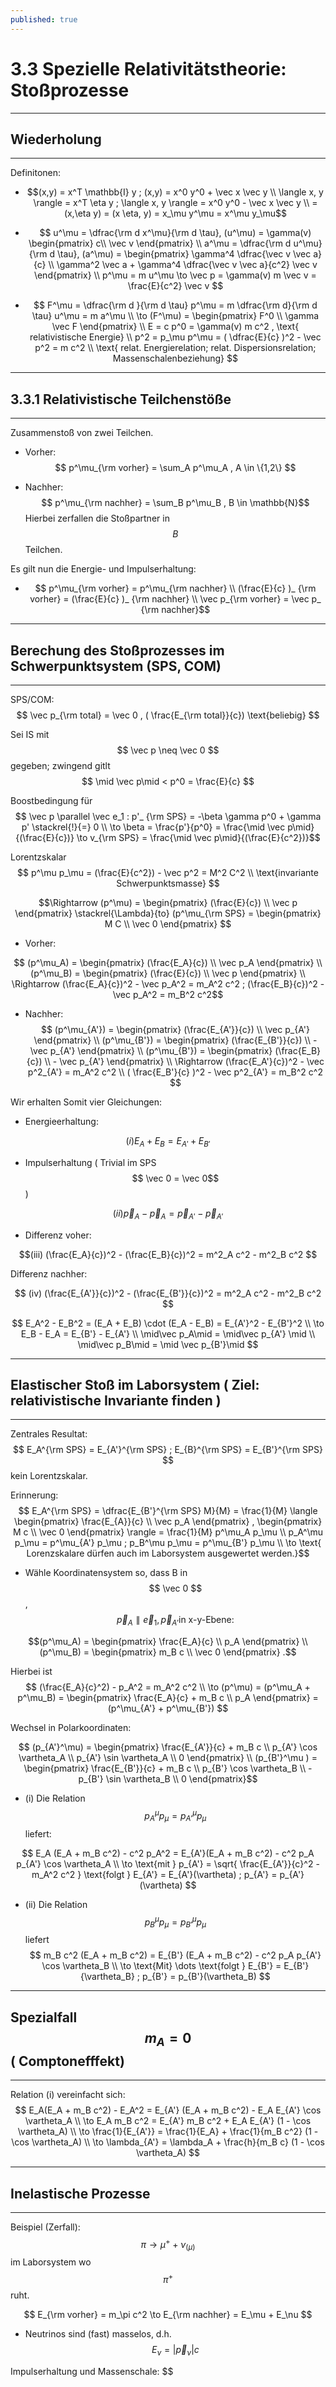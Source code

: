 ```yaml
---
published: true
---
```

# 3.3 Spezielle Relativitätstheorie: Stoßprozesse
---

## Wiederholung

---

Definitonen:
- $$(x,y) = x^T \mathbb{I} y ; (x,y) = x^0 y^0 + \vec x \vec y \\
\langle x, y \rangle = x^T \eta y ; \langle x, y \rangle = x^0 y^0 - \vec x \vec y \\ 
= (x,\eta y) = (x \eta, y) = x_\mu y^\mu = x^\mu y_\mu$$ 

- $$ u^\mu = \dfrac{\rm d x^\mu}{\rm d \tau}, (u^\mu) = \gamma(v) \begin{pmatrix} c\\ \vec v \end{pmatrix} \\
a^\mu = \dfrac{\rm d u^\mu}{\rm d \tau}, (a^\mu) = \begin{pmatrix} \gamma^4 \dfrac{\vec v \vec a}{c} \\ \gamma^2 \vec a + \gamma^4 \dfrac{\vec v \vec a}{c^2} \vec v \end{pmatrix} \\
p^\mu = m u^\mu \to \vec p = \gamma(v) m \vec v = \frac{E}{c^2} \vec v $$

- $$ F^\mu = \dfrac{\rm d }{\rm d \tau} p^\mu = m \dfrac{\rm d}{\rm d \tau} u^\mu = m a^\mu \\ 
\to (F^\mu) = \begin{pmatrix} F^0 \\ \gamma \vec F \end{pmatrix} \\
E = c p^0 = \gamma(v) m c^2 , \text{ relativistische  Energie} \\
p^2 = p_\mu p^\mu = ( \dfrac{E}{c} )^2 - \vec p^2 = m c^2 \\ \text{ relat. Energierelation; relat. Dispersionsrelation; Massenschalenbeziehung}
$$

---
## 3.3.1 Relativistische Teilchenstöße
---

Zusammenstoß von zwei Teilchen. 

- Vorher:
$$ p^\mu_{\rm vorher} = \sum_A p^\mu_A , A \in \{1,2\} $$ 

- Nachher:
$$ p^\mu_{\rm nachher} = \sum_B p^\mu_B , B \in \mathbb{N}$$
Hierbei zerfallen die Stoßpartner in $$B$$ Teilchen.

Es gilt nun die Energie- und Impulserhaltung:

- $$ p^\mu_{\rm vorher} = p^\mu_{\rm nachher} \\ 
(\frac{E}{c} )_ {\rm vorher} = (\frac{E}{c} )_ {\rm nachher} \\
\vec p_{\rm vorher} = \vec p_ {\rm nachher}$$ 

---
## Berechung des Stoßprozesses im Schwerpunktsystem (SPS, COM)
---

SPS/COM: $$ \vec p_{\rm total} = \vec 0 , ( \frac{E_{\rm total}}{c}) \text{beliebig} $$

Sei IS mit $$ \vec p \neq \vec 0 $$ gegeben; zwingend gitlt $$ \mid \vec p\mid < p^0 = \frac{E}{c} $$ 

Boostbedingung für $$ \vec p \parallel \vec e_1 : p'_ {\rm SPS} = -\beta \gamma p^0 + \gamma p' \stackrel{!}{=} 0 \\ 
\to \beta = \frac{p'}{p^0} = \frac{\mid \vec p\mid}{(\frac{E}{c})} \to v_{\rm SPS} = \frac{\mid \vec p\mid}{(\frac{E}{c^2})}$$ 

Lorentzskalar $$ p^\mu p_\mu = (\frac{E}{c^2}) - \vec p^2 = M^2 C^2 \\ \text{invariante Schwerpunktsmasse} $$

$$\Rightarrow (p^\mu) = \begin{pmatrix} (\frac{E}{c}) \\ \vec p \end{pmatrix} \stackrel{\Lambda}{to} (p^\mu_{\rm SPS} = \begin{pmatrix} M C \\ \vec 0 \end{pmatrix} $$

- Vorher: 

$$ (p^\mu_A) = \begin{pmatrix} (\frac{E_A}{c}) \\ \vec p_A \end{pmatrix} \\
(p^\mu_B) = \begin{pmatrix} (\frac{E}{c}) \\ \vec p \end{pmatrix} \\
\Rightarrow (\frac{E_A}{c})^2 - \vec p_A^2 = m_A^2 c^2 ; (\frac{E_B}{c})^2 - \vec p_A^2 = m_B^2 c^2$$

- Nachher: 
$$ (p^\mu_{A'}) = \begin{pmatrix} (\frac{E_{A'}}{c}) \\ \vec p_{A'} \end{pmatrix} \\
(p^\mu_{B'}) = \begin{pmatrix} (\frac{E_{B'}}{c}) \\ - \vec p_{A'} \end{pmatrix} \\ 
(p^\mu_{B'}) = \begin{pmatrix} (\frac{E_B}{c}) \\ - \vec p_{A'} \end{pmatrix} \\ 
\Rightarrow (\frac{E_A'}{c})^2 - \vec p^2_{A'} = m_A^2 c^2 \\
( \frac{E_B'}{c} )^2 - \vec p^2_{A'} = m_B^2 c^2  $$

Wir erhalten Somit vier Gleichungen: 

- Energieerhaltung: 

$$ (i) E_A + E_B = E_{A'} + E_{B'}$$

- Impulserhaltung ( Trivial im SPS $$ \vec 0 = \vec 0$$)

$$ (ii) \vec p_A - \vec p_A = \vec p_{A'} - \vec p_{A'} $$

- Differenz voher:

$$(iii) (\frac{E_A}{c})^2 - (\frac{E_B}{c})^2 = m^2_A c^2 - m^2_B c^2 $$

Differenz nachher:
 
$$ (iv) (\frac{E_{A'}}{c})^2 - (\frac{E_{B'}}{c})^2 = m^2_A c^2 - m^2_B c^2 $$

$$ E_A^2 - E_B^2 = (E_A + E_B) \cdot (E_A - E_B) =  E_{A'}^2 - E_{B'}^2 \\ 
\to E_B - E_A = E_{B'} - E_{A'} \\ 
\mid\vec p_A\mid = \mid\vec p_{A'} \mid \\
\mid\vec p_B\mid = \mid \vec p_{B'}\mid $$

---
## Elastischer Stoß im Laborsystem ( Ziel: relativistische Invariante finden )
---
Zentrales Resultat: $$ E_A^{\rm SPS} = E_{A'}^{\rm SPS} ; E_{B}^{\rm SPS} = E_{B'}^{\rm SPS} $$ kein Lorentzskalar.

Erinnerung: $$ E_A^{\rm SPS} = \dfrac{E_{B'}^{\rm SPS} M}{M} = \frac{1}{M} 
\langle \begin{pmatrix} \frac{E_{A}}{c} \\ \vec p_A \end{pmatrix} , \begin{pmatrix} M c \\ \vec 0 \end{pmatrix} \rangle = \frac{1}{M} p^\mu_A p_\mu \\ 
p_A^\mu p_\mu = p^\mu_{A'} p_\mu ; p_B^\mu p_\mu = p^\mu_{B'} p_\mu \\ 
\to \text{ Lorenzskalare dürfen auch im Laborsystem ausgewertet werden.}$$

- Wähle Koordinatensystem so, dass B in $$ \vec 0 $$, $$ \vec p_A \parallel \vec e_1 , \vec p_{A'} \text{in x-y-Ebene:} $$

$$(p^\mu_A) = \begin{pmatrix} \frac{E_A}{c} \\ p_A \end{pmatrix} \\ 
(p^\mu_B) = \begin{pmatrix} m_B c \\ \vec 0 \end{pmatrix} .$$

Hierbei ist $$ (\frac{E_A}{c}^2) - p_A^2 = m_A^2 c^2 \\ 
\to (p^\mu) = (p^\mu_A + p^\mu_B) = \begin{pmatrix} \frac{E_A}{c} + m_B c \\ p_A \end{pmatrix} = (p^\mu_{A'} + p^\mu_{B'}) $$

Wechsel in Polarkoordinaten:

$$ (p_{A'}^\mu) = \begin{pmatrix} \frac{E_{A'}}{c} + m_B c \\ p_{A'} \cos \vartheta_A \\ p_{A'} \sin \vartheta_A \\ 0  \end{pmatrix} \\ 
(p_{B'}^\mu ) = \begin{pmatrix} \frac{E_{B'}}{c} + m_B c \\ p_{B'} \cos \vartheta_B \\ - p_{B'} \sin \vartheta_B \\ 0  \end{pmatrix}$$ 

- (i) Die Relation $$ p^\mu_A p_\mu = p^\mu_{A'} p_\mu $$ liefert:

$$ E_A (E_A + m_B c^2) - c^2 p_A^2 = E_{A'}(E_A + m_B c^2) - c^2 p_A p_{A'} \cos \vartheta_A \\
\to \text{mit } p_{A'} = \sqrt{ \frac{E_{A'}}{c}^2 - m_A^2 c^2 } \text{folgt } E_{A'} = E_{A'}(\vartheta) ; p_{A'} = p_{A'}(\vartheta)  $$

- (ii) Die Relation $$ p^\mu_B p_\mu  = p^\mu_{B'} p_\mu $$ liefert $$ m_B c^2 (E_A + m_B c^2) = E_{B'} (E_A + m_B c^2) - c^2 p_A p_{A'} \cos \vartheta_B \\ 
\to \text{Mit} \dots \text{folgt } E_{B'} = E_{B'}{\vartheta_B} ; p_{B'} = p_{B'}(\vartheta_B) $$

---
## Spezialfall $$m_A = 0 $$ ( Comptonefffekt) 
---

Relation (i) vereinfacht sich: 
$$ E_A(E_A + m_B c^2) - E_A^2 = E_{A'} (E_A + m_B c^2) - E_A E_{A'} \cos \vartheta_A \\
\to E_A m_B c^2 = E_{A'} m_B c^2 + E_A E_{A'} (1 - \cos \vartheta_A) \\
\to \frac{1}{E_{A'}} = \frac{1}{E_A} + \frac{1}{m_B c^2} (1 - \cos \vartheta_A) \\
\to \lambda_{A'} = \lambda_A + \frac{h}{m_B c} (1 - \cos \vartheta_A) $$

---
## Inelastische Prozesse
---

Beispiel (Zerfall): $$ \pi \to \mu^+ + \nu_(\mu)$$ im Laborsystem wo $$ \pi^+ $$ ruht.

$$ E_{\rm vorher} = m_\pi c^2 \to E_{\rm nachher} = E_\mu + E_\nu $$

- Neutrinos sind (fast) masselos, d.h. $$ E_\nu = | \vec p_\nu | c$$

Impulserhaltung und Massenschale: $$ 
